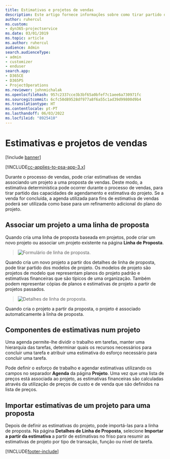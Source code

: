 ```yaml
---
title: Estimativas e projetos de vendas
description: Este artigo fornece informações sobre como tirar partido da agenda e das estimativas no processo de vendas.
author: ruhercul
ms.custom:
- dyn365-projectservice
ms.date: 03/01/2019
ms.topic: article
ms.author: ruhercul
audience: Admin
search.audienceType:
- admin
- customizer
- enduser
search.app:
- D365CE
- D365PS
- ProjectOperations
ms.reviewer: johnmichalak
ms.openlocfilehash: 957c2337cce3b3bf65a0bfef7c1aee6a730971fc
ms.sourcegitcommit: 6cfc50d89528df977a8f6a55c1ad39d99800d9b4
ms.translationtype: HT
ms.contentlocale: pt-PT
ms.lasthandoff: 06/03/2022
ms.locfileid: "8925410"
---
```

# <a name="sales-estimates-and-projects"></a>Estimativas e projetos de vendas

[!include [banner](../includes/psa-now-project-operations.md)]

[!INCLUDE[cc-applies-to-psa-app-3.x](../includes/cc-applies-to-psa-app-3x.md)]

Durante o processo de vendas, pode criar estimativas de vendas associando um projeto a uma proposta de vendas. Deste modo, a estimativa determinística pode ocorrer durante o processo de vendas, para tirar partido das capacidades de agendamento e estimativa do projeto. Se a venda for concluída, a agenda utilizada para fins de estimativa de vendas poderá ser utilizada como base para um refinamento adicional do plano do projeto.

## <a name="linking-a-project-to-a-quote-line"></a>Associar um projeto a uma linha de proposta

Quando cria uma linha de proposta baseada em projetos, pode criar um novo projeto ou associar um projeto existente na página **Linha de Proposta**. 

> ![Formulário de linha de proposta.](media/project-8.png)
 
Quando cria um novo projeto a partir dos detalhes de linha de proposta, pode tirar partido dos modelos de projeto. Os modelos de projeto são projetos de modelo que representam planos do projeto padrão e estimativas financeiras que são típicos de uma organização. Também podem representar cópias de planos e estimativas de projeto a partir de projetos passados.

> ![Detalhes de linha de proposta.](media/project-9.png)
  
Quando cria o projeto a partir da proposta, o projeto é associado automaticamente à linha de proposta.

## <a name="components-of-estimates-in-a-project"></a>Componentes de estimativas num projeto

Uma agenda permite-lhe dividir o trabalho em tarefas, manter uma hierarquia das tarefas, determinar quais os recursos necessários para concluir uma tarefa e atribuir uma estimativa do esforço necessário para concluir uma tarefa.

Pode definir o esforço de trabalho e agendar estimativas utilizando os campos no separador **Agenda** da página **Projeto**. Uma vez que uma lista de preços está associada ao projeto, as estimativas financeiras são calculadas através da utilização de preços de custo e de venda que são definidos na lista de preços.

## <a name="importing-estimates-from-a-project-into-a-quote"></a>Importar estimativas de um projeto para uma proposta

Depois de definir as estimativas do projeto, pode importá-las para a linha de proposta. Na página **Detalhes de Linha de Proposta**, selecione **Importar a partir da estimativa** a partir de estimativas no friso para resumir as estimativas de projeto por tipo de transação, função ou nível de tarefa.


[!INCLUDE[footer-include](../includes/footer-banner.md)]
